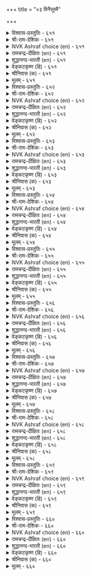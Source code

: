 +++
title = "०३ विनैत्तूय्मै"

+++

<details><summary>विश्वास-प्रस्तुतिः - ६५१</summary>

तुणैनलम् आक्कम् त्रुउम् विऩैनलम्  
वेण्डिय ऎल्लान् दरुम्। ६५१  
</details>

<details><summary>श्री-राम-देशिकः - ६५१</summary>

अधिकारः ६६. क्रियाशुद्धि  
समीचीनेन साह्येन सम्पत् केवलमाप्यते ।  
यदि कर्म भवेत् सुष्ठु सर्वं तेन हि सिद्ध्यति ॥ ६५१॥
</details>

<details><summary>NVK Ashraf choice (en) - ६५१</summary>

०६५१  
Good alliance brings success;  
And good deeds all one needs. *  
(M.S. Poornalingam Pillai), (P.S. Sundaram)  
</details>

<details><summary>रामचन्द्र-दीक्षितः (en) - ६५१</summary>

651\. tuṇai nalam ākkam tarūum; viṉai nalam  
vēṇṭiya ellām tarum.

651\. A man’s friends bring prosperity to him; but his good acts fetch him his wish.  
</details>

<details><summary>शुद्धानन्द-भारती (en) - ६५१</summary>

1\. துணைநலம் ஆக்கம் தரூஉம் வினைநலம்  
வேண்டிய எல்லாம் தரும்.  
Friendship brings gain; but action pure  
Does every good thing we desire.        651  
</details>

<details><summary>वेङ्कटकृष्ण (हि) - ६५१</summary>

651
साथी की परिशुद्धता, दे देती है प्रेय ।  
कर्मों की परिशुद्धता, देती है सब श्रेय ॥
</details>

<details><summary>श्रीनिवास (क) - ६५१</summary>

651. योग्यवाद नॆरवु सिरियन्नु मात्र तरुत्तदॆ; उत्तम कार्यवु बयसिद ऎल्लवन्नू नीडुवुदु.

</details>

<details><summary>मूलम् - ६५१</summary>

तुणैनलम् आक्कम् त्रुउम् विऩैनलम्  
वेण्डिय ऎल्लान् दरुम्। ६५१  
</details>

<details><summary>विश्वास-प्रस्तुतिः - ६५२</summary>

ऎऩ्ऱुम् ऒरुवुदल् वेण्डुम् पुगऴॊडु  
नऩ्ऱि पयवा विऩै। ६५२  
</details>

<details><summary>श्री-राम-देशिकः - ६५२</summary>

इह कीर्तिः परे पुण्यं न सिद्धयेद्येन कर्मणा ।  
सर्वदा तन्न कर्तव्यं मन्त्रिणा भूतिमिच्छता ॥ ६५२॥
</details>

<details><summary>NVK Ashraf choice (en) - ६५२</summary>

०६५२  
Avoid always deeds that do not lead to  
Lasting good and fame. *  
(P.S. Sundaram)  
</details>

<details><summary>रामचन्द्र-दीक्षितः (en) - ६५२</summary>

652\. eṉṟum oruvutal vēṇṭum-pukaḻoṭu  
naṉṟi payavā viṉai.

652\. That deed must always be discarded which does not promote virtue and produce fame.  
</details>

<details><summary>शुद्धानन्द-भारती (en) - ६५२</summary>

2\. என்றும் ஒருவுதல் வேண்டும் புகழொடு  
நன்றி பயவா வினை.  
Eschew always acts that do not  
Bring good nor glory on their part.        652  
</details>

<details><summary>वेङ्कटकृष्ण (हि) - ६५२</summary>

652
सदा त्यागना चाहिये, जो हैं ऐसे कर्म ।  
कीर्ति-लाभ के साथ जो, देते हैं नहिं धर्म ॥
</details>

<details><summary>श्रीनिवास (क) - ६५२</summary>

652. अरसनिगॆ, बयसदक्क कीर्तियॊन्दिगॆ, उत्तम फलवन्नु नीडद कार्यवन्नु (मन्त्रियादवनु) ऎन्दॆन्दिगू त्यजिसबेकु.

</details>

<details><summary>मूलम् - ६५२</summary>

ऎऩ्ऱुम् ऒरुवुदल् वेण्डुम् पुगऴॊडु  
नऩ्ऱि पयवा विऩै। ६५२  
</details>

<details><summary>विश्वास-प्रस्तुतिः - ६५३</summary>

ऒओदल् वेण्डुम् ऒळिमाऴ्गुम् सॆय्विऩै  
आअदुम् ऎऩ्ऩु मवर्। ६५३  
</details>

<details><summary>श्री-राम-देशिकः - ६५३</summary>

उपर्युपर्यात्मवृद्धिकाङ्क्षायां यत्नमास्थितैः ।  
त्यज्यतां तादृशं कार्यं यद्गौखविधातकम् ॥ ६५३॥
</details>

<details><summary>NVK Ashraf choice (en) - ६५३</summary>

०६५३  
Those who seek greatness must avoid  
What will stain their name.  
(P.S. Sundaram)  
</details>

<details><summary>रामचन्द्र-दीक्षितः (en) - ६५३</summary>

653\. ōotal vēṇṭum, oḷi māḻkum ceyviṉai-  
‘āatum!’ eṉṉumavar.

653\. Those who wish to become great must always avoid deeds which darken the lustre of their reputation.  
</details>

<details><summary>शुद्धानन्द-भारती (en) - ६५३</summary>

3\. ஓஒதல் வேண்டும் ஒளிமாழ்கும் செய்வினை  
ஆஅதும் என்னு மவர்.  
Those in the world desire for fame  
Should shun the deed that dims their name.        653  
</details>

<details><summary>वेङ्कटकृष्ण (हि) - ६५३</summary>

653
‘उन्नति करनी चाहिये’, यों जिनको हो राग ।  
निज गौरव को हानिकर, करें कर्म वे त्याग ॥
</details>

<details><summary>श्रीनिवास (क) - ६५३</summary>

653. तावु मेलॆ मेलॆ एरबेकु ऎन्नुववरु, तम्म कीर्तिगॆ कळङ्कवाद कलसगळिन्द दूरविरबेकु.

</details>

<details><summary>मूलम् - ६५३</summary>

ऒओदल् वेण्डुम् ऒळिमाऴ्गुम् सॆय्विऩै  
आअदुम् ऎऩ्ऩु मवर्। ६५३  
</details>

<details><summary>विश्वास-प्रस्तुतिः - ६५४</summary>

इडुक्कण् पडिऩुम् इळिवन्द सॆय्यार्  
नडुक्कऱ्ऱ काट्चि यवर्। ६५४  
</details>

<details><summary>श्री-राम-देशिकः - ६५४</summary>

प्राप्तोऽपि व्यसने तस्य निर्मूलनकृतेऽपि वा ।  
निन्द्यं कार्यं न कुर्वन्ति विशुद्धमतयो जनाः ॥ ६५४॥
</details>

<details><summary>NVK Ashraf choice (en) - ६५४</summary>

०६५४  
Men of clear understanding  
Will not do mean acts even in distress.  
(N.V.K. Ashraf), (P.S. Sundaram)  
</details>

<details><summary>रामचन्द्र-दीक्षितः (en) - ६५४</summary>

654\. iṭukkaṇ paṭiṉum, iḷivanta ceyyār-  
naṭukku aṟṟa kāṭciyavar.

654\. Even adversity does not prompt men of unswerving purity to do mean things.  
</details>

<details><summary>शुद्धानन्द-भारती (en) - ६५४</summary>

4\. இடுக்கண் படினும் இளிவந்த செய்யார்  
நடுக்கற்ற காட்சி யவர்.  
Though perils press the faultless wise  
Shun deeds of mean, shameful device.        654  
</details>

<details><summary>वेङ्कटकृष्ण (हि) - ६५४</summary>

654
यद्यपि संकट-ग्रस्त हों, जिनका निश्चल ज्ञान ।  
निंद्य कर्म फिर भी सुधी, नहीं करेंगे जान ॥
</details>

<details><summary>श्रीनिवास (क) - ६५४</summary>

654. समदर्शियाद दृष्टियुळ्ळवरु तावु सङ्कटदल्लि सिलुकिदरू कीळ्तरद कॆलसगळल्लि तॊडगुवुदिल्ल.

</details>

<details><summary>मूलम् - ६५४</summary>

इडुक्कण् पडिऩुम् इळिवन्द सॆय्यार्  
नडुक्कऱ्ऱ काट्चि यवर्। ६५४  
</details>

<details><summary>विश्वास-प्रस्तुतिः - ६५५</summary>

ऎऱ्ऱॆऩ्ऱु इरङ्गुव सॆय्यऱ्क सॆय्वाऩेल्  
मऱ्ऱऩ्ऩ सॆय्यामै नऩ्ऱु। ६५५  
</details>

<details><summary>श्री-राम-देशिकः - ६५५</summary>

पश्चात्तापकरं कार्यं न कुर्वीत कदाचन ।  
प्रमादेन कृते चापि पश्चातापमतिं त्यज ॥ ६५५॥
</details>

<details><summary>NVK Ashraf choice (en) - ६५५</summary>

०६५५  
Do not do what you will regret; and if you do,  
Better not repeat the same.  
(P.S. Sundaram), (N.V.K. Ashraf)  
</details>

<details><summary>रामचन्द्र-दीक्षितः (en) - ६५५</summary>

655\. 'eṟṟu!' eṉṟu iraṅkuva ceyyaṟka; ceyvāṉēl,  
maṟṟu aṉṉa ceyyāmai naṉṟu.

655\. Desist from deeds which you may regret later; but if you once happen to do such a deed, repeat it not.  
</details>

<details><summary>शुद्धानन्द-भारती (en) - ६५५</summary>

5\. எற்றென்று இரங்குவ செய்யற்க செய்வானேல்  
மற்றன்ன செய்யாமை நன்று.  
Do not wrong act and grieve, "Alas"  
If done, do not repeat it twice.        655  
</details>

<details><summary>वेङ्कटकृष्ण (हि) - ६५५</summary>

655
जिससे पश्चात्ताप हो, करो न ऐसा कार्य ।  
अगर किया तो फिर भला, ना कर ऐसा कार्य ॥
</details>

<details><summary>श्रीनिवास (क) - ६५५</summary>

655. 'एनु ऎन्थ कॆलस माडिदॆ!' ऎन्दु नन्तर आलोचिसि दुःखिसुव कार्यवन्नु माडदिरलि; ऒन्दुवेळॆ तप्पि माडिदरू
मत्तॆ अदु पुनरावर्तियागदिरुवुदु ऒळ्ळॆयदु.

</details>

<details><summary>मूलम् - ६५५</summary>

ऎऱ्ऱॆऩ्ऱु इरङ्गुव सॆय्यऱ्क सॆय्वाऩेल्  
मऱ्ऱऩ्ऩ सॆय्यामै नऩ्ऱु। ६५५  
</details>

<details><summary>विश्वास-प्रस्तुतिः - ६५६</summary>

ईऩ्ऱाळ् पसिगाण्बाऩ् आयिऩुञ् जॆय्यऱ् क  
साऩ्ऱोर् पऴिक्कुम् विऩै। ६५६  
</details>

<details><summary>श्री-राम-देशिकः - ६५६</summary>

मातुर्बुभुक्षाशमनसङ्कटेऽपि समागते ।  
सद्भिर्विगर्हितं वर्ज्यं कार्यं न हि समाचरेत् ॥ ६५६॥
</details>

<details><summary>NVK Ashraf choice (en) - ६५६</summary>

०६५६  
Do not do what the wise condemn  
Even to save your starving mother.  
(P.S. Sundaram)  
</details>

<details><summary>रामचन्द्र-दीक्षितः (en) - ६५६</summary>

656\. īṉṟāḷ paci kāṇpāṉ āyiṉum, ceyyaṟka  
cāṉṟōr paḻikkum viṉai.

656\. Though you find your mother starving, do not do anything which will be condemned by the great.  
</details>

<details><summary>शुद्धानन्द-भारती (en) - ६५६</summary>

6\. ஈன்றான் பசிகாண்பான் ஆயினுஞ் செய்யற்க  
சான்றோர் பழிக்கும் வினை.  
Though she who begot thee hungers  
Shun acts denounced by ancient seers.        656  
</details>

<details><summary>वेङ्कटकृष्ण (हि) - ६५६</summary>

656
जननी को भूखी सही, यद्यपि देखा जाय ।  
सज्जन-निन्दित कार्य को, तो भी किया न जाय ॥
</details>

<details><summary>श्रीनिवास (क) - ६५६</summary>

656. हॆत्त तायि हसिविन्द नरळुव समयदल्लू तिळिदवरु निन्दिसुवन्थ (हीन) कॆलसवन्नु माडबारदु.

</details>

<details><summary>मूलम् - ६५६</summary>

ईऩ्ऱाळ् पसिगाण्बाऩ् आयिऩुञ् जॆय्यऱ् क  
साऩ्ऱोर् पऴिक्कुम् विऩै। ६५६  
</details>

<details><summary>विश्वास-प्रस्तुतिः - ६५७</summary>

पऴिमलैन्दु ऎय्दिय आक्कत्तिऩ् साऩ्ऱोर्  
कऴिनल् कुरवे तलै। ६५७  
</details>

<details><summary>श्री-राम-देशिकः - ६५७</summary>

विधाय निन्दितं कार्यं सापवादं धनार्जनात् ।  
विर्दुष्टकर्मजनितदारिद्र्यं हि सतां वरम् ॥ ६५७॥
</details>

<details><summary>NVK Ashraf choice (en) - ६५७</summary>

०६५७  
Better the pinching poverty of the wise  
Than the pile of wealth hoarded by vice.  
( Shuddhananda Bharatiar), (P.S. Sundaram)  
</details>

<details><summary>रामचन्द्र-दीक्षितः (en) - ६५७</summary>

657\. paḻi malaintu eytiya ākkattiṉ, cāṉṟōr  
kaḻi nalkuravē talai.

657\. Better the poverty adopted by the great than the wealth resulting from sin.  
</details>

<details><summary>शुद्धानन्द-भारती (en) - ६५७</summary>

7\. பழிமலைந்து எய்திய ஆக்கத்தின் சான்றோர்  
கழிநல் குரவே தலை.  
Pinching poverty of the wise  
Is more than wealth hoarded by Vice.        657  
</details>

<details><summary>वेङ्कटकृष्ण (हि) - ६५७</summary>

657
दोष वहन कर प्राप्त जो, सज्जन को ऐश्वर्य ।  
उससे अति दारिद्रय ही, सहना उसको वर्य ॥
</details>

<details><summary>श्रीनिवास (क) - ६५७</summary>

657. निन्दॆयन्नु धरिसि (कीळु कॆलसमाडि) सम्पादिसिद ऐश्वर्यक्किन्त, विचारवन्तर कडु बडतनवे लेसु.

</details>

<details><summary>मूलम् - ६५७</summary>

पऴिमलैन्दु ऎय्दिय आक्कत्तिऩ् साऩ्ऱोर्  
कऴिनल् कुरवे तलै। ६५७  
</details>

<details><summary>विश्वास-प्रस्तुतिः - ६५८</summary>

कडिन्द कडिन्दॊरार् सॆय्दार्क्कु अवैदाम्  
मुडिन्दालुम् पीऴै तरुम्। ६५८  
</details>

<details><summary>श्री-राम-देशिकः - ६५८</summary>

न कुर्यान्निन्दितं कर्म तत् प्रमादात् क्रियेत् चेत् ।  
कार्यवसानवेलायां दुःखमेव भवेत् ततः ॥ ६५८॥
</details>

<details><summary>NVK Ashraf choice (en) - ६५८</summary>

०६५८  
Ends achieved without any regard to the means  
Will bring grief॥  
(N.V.K. Ashraf)  
</details>

<details><summary>रामचन्द्र-दीक्षितः (en) - ६५८</summary>

658\. kaṭinta kaṭintu orār ceytārkku avaitām  
muṭintālum, pīḻai tarum.

658\. Those who do knowingly forbidden things will suffer in the end, although they may succeed in doing them.  
</details>

<details><summary>शुद्धानन्द-भारती (en) - ६५८</summary>

8\. கடிந்த கடிந்தொரார் செய்தார்க்கு அவைதாம்  
முடிந்தாலும் பீழை தரும்.  
Those who dare a forbidden deed  
Suffer troubles though they succeed.        658  
</details>

<details><summary>वेङ्कटकृष्ण (हि) - ६५८</summary>

658
वर्ज किये बिन वर्ज्य सब, जो करता दुष्कर्म ।  
कार्य-पूर्ति ही क्यों न हो, पीड़ा दें वे कर्म ॥
</details>

<details><summary>श्रीनिवास (क) - ६५८</summary>

658. (दॊड्डवरु) माडकूडदॆन्दु निषेधिसिद कॆलसगळन्नु माडिदवरिगॆ आ कॆलस नॆरवेरिदरू अवु कष्टगळन्ने तरुत्तवॆ.

</details>

<details><summary>मूलम् - ६५८</summary>

कडिन्द कडिन्दॊरार् सॆय्दार्क्कु अवैदाम्  
मुडिन्दालुम् पीऴै तरुम्। ६५८  
</details>

<details><summary>विश्वास-प्रस्तुतिः - ६५९</summary>

अऴक् कॊण्ड ऎल्लाम् अऴप्पोम् इऴप्पिऩुम्  
पिऱ्पयक्कुम् नऱ्पा लवै। ६५९  
</details>

<details><summary>श्री-राम-देशिकः - ६५९</summary>

परहिंसाबलाल्लब्धं वित्तं मुञ्चेत् तमाश्रितम् ।  
क्रमप्राप्तधनं नष्टमप्यन्ते मुदमर्पयेत् ॥ ६५९॥
</details>

<details><summary>NVK Ashraf choice (en) - ६५९</summary>

०६५९  
What's gained with other's tears will go in tears;  
What's won fair, though lost, will surge again. *  
(P.S. Sundaram), (K.R. Srinivasa Iyengar)  
</details>

<details><summary>रामचन्द्र-दीक्षितः (en) - ६५९</summary>

659\. aḻak koṇṭa ellām aḻap pōm; iḻappiṉum,  
piṟpayakkum, naṟpālavai.

659\. What is secured by causing tears to others will be lost with tears. But good deeds will result in good later.  
</details>

<details><summary>शुद्धानन्द-भारती (en) - ६५९</summary>

9\. அழக்கொண்ட எல்லாம் அழப்போம் இழப்பினும்  
பிற்பயக்கும் நற்பா லவை.  
Gains from weeping, weeping go  
Though lost, from good deeds blessings flow.        659  
</details>

<details><summary>वेङ्कटकृष्ण (हि) - ६५९</summary>

659
रुला अन्य को प्राप्त सब, रुला उसे वह जाय ।  
खो कर भी सत्संपदा, पीछे फल दे जाय ॥
</details>

<details><summary>श्रीनिवास (क) - ६५९</summary>

659. इतररन्नु दुःखक्कीडुमाडि सम्पादिसिद सिरियॆल्लवू पडॆदवनन्नु दुःखक्कीडुमाडि, नाशवागि बिडुवुदु. ऒळ्ळॆय
हादियल्लि पडॆद सिरि मॊदलु नष्टवादरू नन्तर फल प्राप्तियागुवुदु.

</details>

<details><summary>मूलम् - ६५९</summary>

अऴक् कॊण्ड ऎल्लाम् अऴप्पोम् इऴप्पिऩुम्  
पिऱ्पयक्कुम् नऱ्पा लवै। ६५९  
</details>

<details><summary>विश्वास-प्रस्तुतिः - ६६०</summary>

सलत्ताल् पॊरुळ्सॆय्दे मार्त्तल् पसुमण्  
कलत्तुळ्नीर् पॆय्दिरीइ यऱ्ऱु। ६६०  
</details>

<details><summary>श्री-राम-देशिकः - ६६०</summary>

वञ्चनामार्गसंप्राप्तवित्तरक्षणकर्म तु ।  
अपक्कामघटक्षिप्तजलरक्षणवद्भवेत् ॥ ६६०॥
</details>

<details><summary>NVK Ashraf choice (en) - ६६०</summary>

०६६०  
Stocking ill-got wealth is like storing  
Water in an unbaked pot. *  
(P.S. Sundaram), (K.R. Srinivasa Iyengar)  
</details>

<details><summary>रामचन्द्र-दीक्षितः (en) - ६६०</summary>

660\. calattāl poruḷ ceytu ēmākkal-pacu maṇ-  
kalattuḷ nīr peytu, irīiyaṟṟu.

660\. A minister who promotes his king’s resources by fraud is like one who tries to store up water in a pot of unburnt clay.  
</details>

<details><summary>शुद्धानन्द-भारती (en) - ६६०</summary>

10\. சலத்தால் பொருள்செய்தே மார்த்தல் பசுமட்  
கலத்துள்நீர் பெய்திரீஇ யற்று  
The wealth gathered in guilty ways  
Is water poured in wet clay vase.        660  
</details>

<details><summary>वेङ्कटकृष्ण (हि) - ६६०</summary>

660
छल से धन को जोड़ कर, रखने की तदबीर ।  
कच्चे मिट्टी कलश में, भर रखना ज्यों नीर ॥
</details>

<details><summary>श्रीनिवास (क) - ६६०</summary>

660. वञ्चनॆय मार्गदल्लि सिरियन्नु सेरिसि कापाडुवुदु, हसि मण्णिन मडकॆयल्लि नीरन्नु हॊय्दु इरिसिदन्तॆ.
</details>

<details><summary>मूलम् - ६६०</summary>

सलत्ताल् पॊरुळ्सॆय्दे मार्त्तल् पसुमण्  
कलत्तुळ्नीर् पॆय्दिरीइ यऱ्ऱु। ६६०  
</details>

